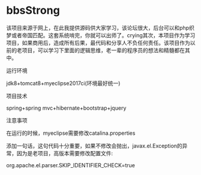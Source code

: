 # bbsStrong
该项目来源于网上，在此我提供源码供大家学习，该论坛很大，后台可以和php织梦或者帝国匹配。这套系统啃完，你就可以出师了。crying其次，本项目作为学习项目，如果商用后，造成所有后果，最代码和分享人不负任何责任。该项目作为以前的老项目，可以学习下里面的逻辑思维，老一辈的程序员的想法和精髓都在其中。

运行环境

jdk8+tomcat8+myeclipse2017ci(环境最好统一)

项目技术

spring+spring mvc+hibernate+bootstrap+jquery

注意事项

在运行的时候，myeclipse需要修改catalina.properties

添加一句话，这句代码十分重要，如果不修改会抛出，javax.el.Exception的异常，因为是老项目，高版本需要修改配置文件:

org.apache.el.parser.SKIP_IDENTIFIER_CHECK=true

